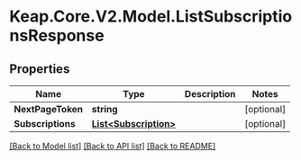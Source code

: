 # Keap.Core.V2.Model.ListSubscriptionsResponse

## Properties

Name | Type | Description | Notes
------------ | ------------- | ------------- | -------------
**NextPageToken** | **string** |  | [optional] 
**Subscriptions** | [**List&lt;Subscription&gt;**](Subscription.md) |  | [optional] 

[[Back to Model list]](../README.md#documentation-for-models) [[Back to API list]](../README.md#documentation-for-api-endpoints) [[Back to README]](../README.md)

